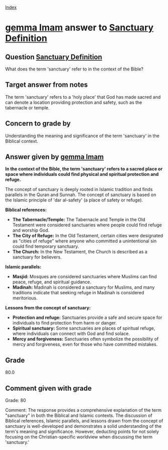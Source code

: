 
[Index](../../index.md)
# [gemma Imam](../../answering_models/gemma_Imam.md) answer to [Sanctuary Definition](../../questions/Sanctuary_Definition.md)

## Question [Sanctuary Definition](../../questions/Sanctuary_Definition.md)
What does the term 'sanctuary' refer to in the context of the Bible?

## Target answer from notes
The term 'sanctuary' refers to a 'holy place' that God has made sacred and can denote a location providing protection and safety, such as the tabernacle or temple.

## Concern to grade by
Understanding the meaning and significance of the term 'sanctuary' in the Biblical context.

## Answer given by [gemma Imam](../../answering_models/gemma_Imam.md)
**In the context of the Bible, the term 'sanctuary' refers to a sacred place or space where individuals could find physical and spiritual protection and refuge.**

The concept of sanctuary is deeply rooted in Islamic tradition and finds parallels in the Quran and Sunnah. The concept of sanctuary is based on the Islamic principle of 'dar al-safety' (a place of safety or refuge).

**Biblical references:**

* **The Tabernacle/Temple:** The Tabernacle and Temple in the Old Testament were considered sanctuaries where people could find refuge and worship God.
* **The City of Refuge:** In the Old Testament, certain cities were designated as "cities of refuge" where anyone who committed a unintentional sin could find temporary sanctuary.
* **The Church:** In the New Testament, the Church is described as a sanctuary for believers.

**Islamic parallels:**

* **Masjid:** Mosques are considered sanctuaries where Muslims can find peace, refuge, and spiritual guidance.
* **Madinah:** Madinah is considered a sanctuary for Muslims, and many traditions indicate that seeking refuge in Madinah is considered meritorious.

**Lessons from the concept of sanctuary:**

* **Protection and refuge:** Sanctuaries provide a safe and secure space for individuals to find protection from harm or danger.
* **Spiritual sanctuary:** Some sanctuaries are places of spiritual refuge, where individuals can connect with God and find solace.
* **Mercy and forgiveness:** Sanctuaries often symbolize the possibility of mercy and forgiveness, even for those who have committed mistakes.

## Grade
80.0

## Comment given with grade
Grade: 80

Comment: The response provides a comprehensive explanation of the term "sanctuary" in both the Biblical and Islamic contexts. The discussion of Biblical references, Islamic parallels, and lessons drawn from the concept of sanctuary is well-developed and demonstrates a solid understanding of the term's meaning and significance. However, deducting points for not solely focusing on the Christian-specific worldview when discussing the term 'sanctuary.'
